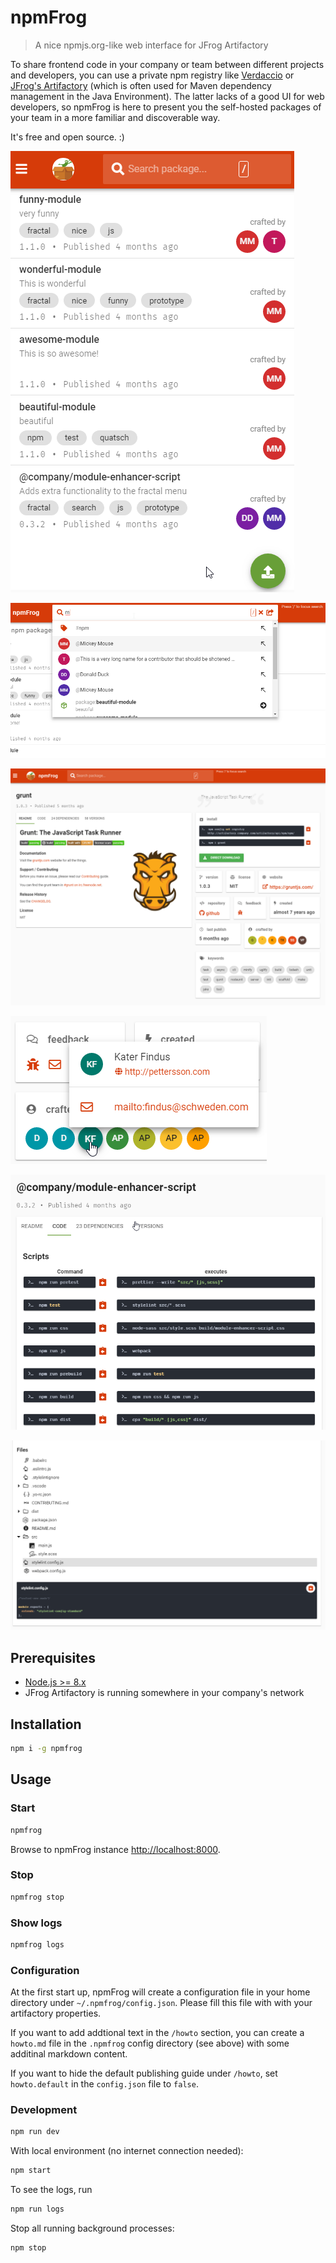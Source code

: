# npmFrog

> A nice npmjs.org-like web interface for JFrog Artifactory

To share frontend code in your company or team between different projects and developers, you can use a private npm registry like [Verdaccio](https://verdaccio.org/) or [JFrog's Artifactory](https://www.jfrog.com/confluence/display/RTF/Npm+Registry) (which is often used for Maven dependency management in the Java Environment).
The latter lacks of a good UI for web developers, so npmFrog is here to present you the self-hosted packages of your team in a more familiar and discoverable way.

It's free and open source. :)

![Screenshot](art/screenshot-list.png)

![Screenshot](art/screenshot-search.png)

![Screenshot](art/screenshot-detail.png)

![Screenshot](art/screenshot-crafter.png)

![Screenshot](art/screenshot-scripts.png)

![Screenshot](art/screenshot-files.png)

## Prerequisites

- [Node.js >= 8.x](https://nodejs.org/en/download/)
- JFrog Artifactory is running somewhere in your company's network

## Installation

```bash
npm i -g npmfrog
```

## Usage

### Start

```bash
npmfrog
```

Browse to npmFrog instance [http://localhost:8000](http://localhost:8000).

### Stop

```bash
npmfrog stop
```

### Show logs

```bash
npmfrog logs
```

### Configuration

At the first start up, npmFrog will create a configuration file in your home directory under `~/.npmfrog/config.json`. Please fill this file with with your artifactory properties.

If you want to add addtional text in the `/howto` section, you can create a `howto.md` file in the `.npmfrog` config directory (see above) with some additinal markdown content.

If you want to hide the default publishing guide under `/howto`, set `howto.default` in the `config.json` file to `false`.

### Development

```bash
npm run dev
```

With local environment (no internet connection needed):

```bash
npm start
```

To see the logs, run

```bash
npm run logs
```

Stop all running background processes:

```bash
npm stop
```
